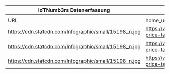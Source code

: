 |IoTNumb3rs Datenerfassung|||||||||||
| ---- | ---- | ---- | ---- | ---- | ---- | ---- | ---- | ---- | ---- | ---- |
||||||||||||
|URL|home_url|filename|device_class|device_count|market_class|market_volume|prognosis_year|publication_year|authorship_class|Dropbox folder|
|https://cdn.statcdn.com/Infographic/small/15198_n.jpg|https://www.statista.com/chart/9918/the-price-tag-attached-to-data-breaches/|file8_15198_n.jpg|||It security(spending)|1.02E+11|2017|2018|journalist|Pattoho/20190107-1200|
|https://cdn.statcdn.com/Infographic/small/15198_n.jpg|https://www.statista.com/chart/9918/the-price-tag-attached-to-data-breaches/|file8_15198_n.jpg|||It security(spending)|1.14E+11|2018|2018|journalist|Pattoho/20190107-1200|
|https://cdn.statcdn.com/Infographic/small/15198_n.jpg|https://www.statista.com/chart/9918/the-price-tag-attached-to-data-breaches/|file8_15198_n.jpg|||It security(spending)|1.24E+11|2019|2018|journalist|Pattoho/20190107-1200|
